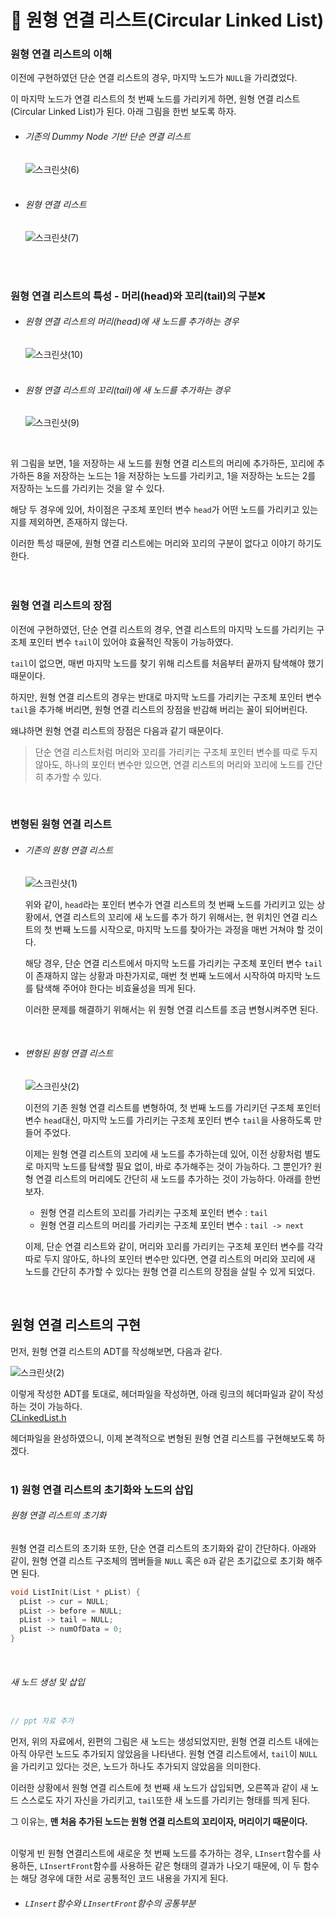 # 🌌 원형 연결 리스트(Circular Linked List) 
### 원형 연결 리스트의 이해 
이전에 구현하였던 단순 연결 리스트의 경우, 마지막 노드가 `NULL`을 가리켰었다.<br>

이 마지막 노드가 연결 리스트의 첫 번째 노드를 가리키게 하면, 원형 연결 리스트(Circular Linked List)가 된다. 아래 그림을 한번 보도록 하자.<br>

- ###### 기존의 Dummy Node 기반 단순 연결 리스트
  ![스크린샷(6)](https://github.com/Yoonsik-2002/data-structure-study/assets/83572199/4e26148e-5278-4552-b56e-803c9580008b)<br>
  <br>

- ###### 원형 연결 리스트
  ![스크린샷(7)](https://github.com/Yoonsik-2002/data-structure-study/assets/83572199/5b72399b-0005-4c44-8fcc-238f8b607e1a)<br>
  <br>
<br>

### 원형 연결 리스트의 특성 - 머리(head)와 꼬리(tail)의 구분❌

- ###### 원형 연결 리스트의 머리(head)에 새 노드를 추가하는 경우
  ![스크린샷(10)](https://github.com/Yoonsik-2002/data-structure-study/assets/83572199/26097a84-1149-4f09-ae18-699f62283fab)<br>
  <br>

- ###### 원형 연결 리스트의 꼬리(tail)에 새 노드를 추가하는 경우
  ![스크린샷(9)](https://github.com/Yoonsik-2002/data-structure-study/assets/83572199/b20886c6-406f-4b1b-afb6-cd8fe57a60ae)<br>
<br>

위 그림을 보면, 1을 저장하는 새 노드를 원형 연결 리스트의 머리에 추가하든, 꼬리에 추가하든 8을 저장하는 노드는 1을 저장하는 노드를 가리키고, 1을 저장하는 노드는 2를 저장하는 노드를 가리키는 것을 알 수 있다.<br>

해당 두 경우에 있어, 차이점은 구조체 포인터 변수 `head`가 어떤 노드를 가리키고 있는지를 제외하면, 존재하지 않는다.<br>

이러한 특성 때문에, 원형 연결 리스트에는 머리와 꼬리의 구분이 없다고 이야기 하기도 한다.<br>
<br><br>

### 원형 연결 리스트의 장점
이전에 구현하였던, 단순 연결 리스트의 경우, 연결 리스트의 마지막 노드를 가리키는 구조체 포인터 변수 `tail`이 있어야 효율적인 작동이 가능하였다.<br>

`tail`이 없으면, 매번 마지막 노드를 찾기 위해 리스트를 처음부터 끝까지 탐색해야 했기 때문이다.<br>

하지만, 원형 연결 리스트의 경우는 반대로 마지막 노드를 가리키는 구조체 포인터 변수 `tail`을 추가해 버리면, 원형 연결 리스트의 장점을 반감해 버리는 꼴이 되어버린다.<br>

왜냐하면 원형 연결 리스트의 장점은 다음과 같기 때문이다.<br>

> 단순 연결 리스트처럼 머리와 꼬리를 가리키는 구조체 포인터 변수를 따로 두지 않아도, 하나의 포인터 변수만 있으면, 연결 리스트의 머리와 꼬리에 노드를 간단히 추가할 수 있다.<br>

<br>

### 변형된 원형 연결 리스트
- ###### 기존의 원형 연결 리스트
  ![스크린샷(1)](https://github.com/Yoonsik-2002/data-structure-study/assets/83572199/7e38312a-fb1e-4ec1-b899-4b4a398fe8cd)<br>

  위와 같이, `head`라는 포인터 변수가 연결 리스트의 첫 번째 노드를 가리키고 있는 상황에서, 연결 리스트의 꼬리에 새 노드를 추가 하기 위해서는, 현 위치인 연결 리스트의 첫 번째 노드를 시작으로, 마지막 노드를 찾아가는 과정을 매번 거쳐야 할 것이다.<br>

  해당 경우, 단순 연결 리스트에서 마지막 노드를 가리키는 구조체 포인터 변수 `tail`이 존재하지 않는 상황과 마찬가지로, 매번 첫 번째 노드에서 시작하여 마지막 노드를 탐색해 주어야 한다는 비효율성을 띄게 된다.<br>

  이러한 문제를 해결하기 위해서는 위 원형 연결 리스트를 조금 변형시켜주면 된다.<br>
<br>

- ###### 변형된 원형 연결 리스트
  ![스크린샷(2)](https://github.com/Yoonsik-2002/data-structure-study/assets/83572199/39e01b70-26d9-4b77-a612-830b2477fc8b)<br>

  이전의 기존 원형 연결 리스트를 변형하여, 첫 번째 노드를 가리키던 구조체 포인터 변수 `head`대신, 마지막 노드를 가리키는 구조체 포인터 변수 `tail`을 사용하도록 만들어 주었다.<br>

  이제는 원형 연결 리스트의 꼬리에 새 노드를 추가하는데 있어, 이전 상황처럼 별도로 마지막 노드를 탐색할 필요 없이, 바로 추가해주는 것이 가능하다. 그 뿐인가? 원형 연결 리스트의 머리에도 간단히 새 노드를 추가하는 것이 가능하다. 아래를 한번 보자.<br>
  
  - 원형 연결 리스트의 꼬리를 가리키는 구조체 포인터 변수 : `tail`
  - 원형 연결 리스트의 머리를 가리키는 구조체 포인터 변수 : `tail -> next`
  
  이제, 단순 연결 리스트와 같이, 머리와 꼬리를 가리키는 구조체 포인터 변수를 각각 따로 두지 않아도, 하나의 포인터 변수만 있다면, 연결 리스트의 머리와 꼬리에 새 노드를 간단히 추가할 수 있다는 원형 연결 리스트의 장점을 살릴 수 있게 되었다.<br>
<br>

## 원형 연결 리스트의 구현
먼저, 원형 연결 리스트의 ADT를 작성해보면, 다음과 같다.<br>

![스크린샷(2)](https://github.com/Yoonsik-2002/data-structure-study/assets/83572199/fdcf5faf-e7b1-4c37-99d7-3346dc091b1f)<br>

이렇게 작성한 ADT를 토대로, 헤더파일을 작성하면, 아래 링크의 헤더파일과 같이 작성하는 것이 가능하다.<br>
[CLinkedList.h](https://github.com/Yoonsik-2002/data-structure-study/blob/main/src/004_linked_list/04_circular_linked_list/circular_linked_list_program/CLinkedList.h)<br>

헤더파일을 완성하였으니, 이제 본격적으로 변형된 원형 연결 리스트를 구현해보도록 하겠다.<br>
<br>

### 1) 원형 연결 리스트의 초기화와 노드의 삽입

###### 원형 연결 리스트의 초기화
원형 연결 리스트의 초기화 또한, 단순 연결 리스트의 초기화와 같이 간단하다. 아래와 같이, 원형 연결 리스트 구조체의 멤버들을 `NULL` 혹은 `0`과 같은 초기값으로 초기화 해주면 된다.<br>

```c
void ListInit(List * pList) {
  pList -> cur = NULL;
  pList -> before = NULL;
  pList -> tail = NULL;
  pList -> numOfData = 0;
}
```
<br>

###### 새 노드 생성 및 삽입 
```c

// ppt 자료 추가

```

먼저, 위의 자료에서, 왼편의 그림은 새 노드는 생성되었지만, 원형 연결 리스트 내에는 아직 아무런 노드도 추가되지 않았음을 나타낸다. 원형 연결 리스트에서, `tail`이 `NULL`을 가리키고 있다는 것은, 노드가 하나도 추가되지 않았음을 의미한다.<br>

이러한 상황에서 원형 연결 리스트에 첫 번째 새 노드가 삽입되면, 오른쪽과 같이 새 노드 스스로도 자기 자신을 가리키고, `tail`또한 새 노드를 가리키는 형태를 띄게 된다.<br>

그 이유는, **맨 처음 추가된 노드는 원형 연결 리스트의 꼬리이자, 머리이기 때문이다.** <br>
<br>

이렇게 빈 원형 연결리스트에 새로운 첫 번째 노드를 추가하는 경우, `LInsert`함수를 사용하든, `LInsertFront`함수를 사용하든 같은 형태의 결과가 나오기 때문에, 이 두 함수는 해당 경우에 대한 서로 공통적인 코드 내용을 가지게 된다.<br>

- ###### `LInsert`함수와 `LInsertFront`함수의 공통부분
  

